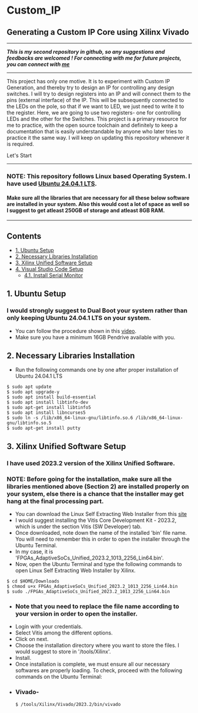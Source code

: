 # Custom_IP
## Generating a Custom IP Core using Xilinx Vivado
---

___This is my second repository in github, so any suggestions and feedbacks are welcomed ! 
For connecting with me for future projects, you can connect with [me](https://www.linkedin.com/in/aswinsilicon/)___


---
This project has only one motive. It is to experiment with Custom IP Generation, and thereby try to design an IP for controlling any design switches. I will try to design registers into an IP and will connect them to the pins (external interface) of the IP. This will be subsequently connected to the LEDs on the pole, so that if we want to LED, we just need to write it to the register. Here, we are going to use two registers- one for controlling LEDs and the other for the Switches. This project is a primary resource for me to practice, with the open source toolchain and definitely to keep a documentation that is easily understandable by anyone who later tries to practice it the same way. I will keep on updating this repository whenever it is required.

Let's Start

---

### NOTE: This repository follows Linux based Operating System. I have used [Ubuntu 24.04.1 LTS](https://ubuntu.com/download/desktop).
#### Make sure all the libraries that are necessary for all these below software are installed in your system. Also this would cost a lot of space as well so I suggest to get atleast 250GB of storage and atleast 8GB RAM.
---

## Contents
- [1. Ubuntu Setup](#1-Ubuntu-Setup)
- [2. Necessary Libraries Installation](#2-Necessary-Libraries-Installation)
- [3. Xilinx Unified Software Setup](#3-Xilinx-Unified-Software-Setup)
- [4. Visual Studio Code Setup](#4-Visual-Studio-Code-Setup)
  - [4.1. Install Serial Monitor](#41-Install-Serial-Monitor)
 
## 1. Ubuntu Setup
### I would strongly suggest to Dual Boot your system rather than only keeping Ubuntu 24.04.1 LTS on your system.
  - You can follow the procedure shown in this [video](https://www.youtube.com/watch?v=XjQGGLa_Dic).
  - Make sure you have a minimum 16GB Pendrive available with you.

## 2. Necessary Libraries Installation
- Run the following commands one by one after proper installation of Ubuntu 24.04.1 LTS
```
$ sudo apt update
$ sudo apt upgrade-y
$ sudo apt install build-essential
$ sudo apt install libtinfo-dev
$ sudo apt-get install libtinfo5
$ sudo apt install libncurses5
$ sudo ln -s /lib/x86_64-linux-gnu/libtinfo.so.6 /lib/x86_64-linux-gnu/libtinfo.so.5
$ sudo apt-get install putty
```
## 3. Xilinx Unified Software Setup
### I have used 2023.2 version of the Xilinx Unified Software.
### NOTE: Before going for the installation, make sure all the libraries mentioned above (Section 2) are installed properly on your system, else there is a chance that the installer may get hang at the final processing part.
- You can download the Linux Self Extracting Web Installer from this [site](https://www.xilinx.com/support/download/index.html/content/xilinx/en/downloadNav/vitis/2023-2.html)
- I would suggest installing the Vitis Core Development Kit - 2023.2, which is under the section Vitis (SW Developer) tab.
- Once downloaded, note down the name of the installed 'bin' file name. You will need to remember this in order to open the installer through the Ubuntu Terminal.
- In my case, it is 'FPGAs_AdaptiveSoCs_Unified_2023.2_1013_2256_Lin64.bin'.
- Now, open the Ubuntu Terminal and type the following commands to open Linux Self Extracting Web Installer by Xilinx.
```
$ cd $HOME/Downloads
$ chmod u+x FPGAs_AdaptiveSoCs_Unified_2023.2_1013_2256_Lin64.bin
$ sudo ./FPGAs_AdaptiveSoCs_Unified_2023.2_1013_2256_Lin64.bin
```
- ### Note that you need to replace the file name according to your version in order to open the installer.
 - Login with your credentials.
 - Select Vitis among the different options.
 - Click on next.
 - Choose the installation directory where you want to store the files. I would suggest to store in '/tools/Xilinx'.
 - Install.
 - Once installation is complete, we must ensure all our necessary softwares are properly loading. To check, proceed with the following commands on the Ubuntu Terminal:
 - ### Vivado-
   ```
   $ /tools/Xilinx/Vivado/2023.2/bin/vivado
   ```

